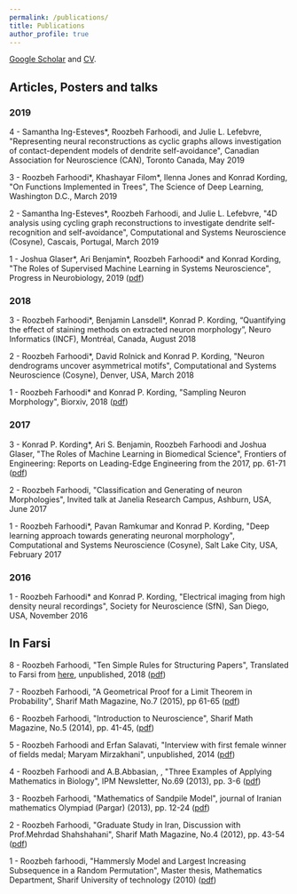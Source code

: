 ```yaml
---
permalink: /publications/
title: Publications
author_profile: true
---
```


[Google Scholar](https://scholar.google.com/citations?user=gAMVsrkAAAAJ&hl=en) and [CV](https://www.dropbox.com/s/81ufjimbl0szmw3/Resume-Roozbeh-Farhoodi.pdf?dl=0).

## Articles, Posters and talks

### 2019
4 - Samantha Ing-Esteves*, Roozbeh Farhoodi, and Julie L. Lefebvre, "Representing neural reconstructions as cyclic graphs allows investigation of contact-dependent models of dendrite self-avoidance", Canadian Association for Neuroscience (CAN), Toronto Canada, May 2019

3 - Roozbeh Farhoodi*, Khashayar Filom*, Ilenna Jones and Konrad Kording, "On Functions Implemented in Trees", The Science of Deep Learning, Washington D.C., March 2019

2 - Samantha Ing-Esteves*, Roozbeh Farhoodi, and Julie L. Lefebvre, "4D analysis using cycling graph reconstructions to investigate dendrite self-recognition and self-avoidance", Computational and Systems Neuroscience (Cosyne), Cascais, Portugal, March 2019 

1 - Joshua Glaser*, Ari Benjamin*, Roozbeh Farhoodi* and  Konrad Kording, "The Roles of Supervised Machine Learning in Systems Neuroscience", Progress in Neurobiology, 2019 ([pdf](https://arxiv.org/abs/1805.08239))

### 2018
3 - Roozbeh Farhoodi*, Benjamin Lansdell*, Konrad P. Kording, “Quantifying the effect of staining methods on extracted neuron morphology”, Neuro Informatics (INCF), Montréal, Canada, August 2018

2 - Roozbeh Farhoodi*, David Rolnick and Konrad P. Kording, "Neuron dendrograms uncover asymmetrical motifs", Computational and Systems Neuroscience (Cosyne), Denver, USA, March 2018

1 - Roozbeh Farhoodi* and Konrad P. Kording, "Sampling Neuron Morphology", Biorxiv, 2018 ([pdf](https://www.biorxiv.org/content/early/2018/01/15/248385))

### 2017
3 - Konrad P. Kording*, Ari S. Benjamin, Roozbeh Farhoodi and Joshua Glaser, "The Roles of Machine Learning in Biomedical Science", Frontiers of Engineering: Reports on Leading-Edge Engineering from the 2017, pp. 61-71 ([pdf](https://www.naefrontiers.org/File.aspx?id=185177))

2 - Roozbeh Farhoodi,  "Classification and Generating of neuron Morphologies", Invited talk at Janelia Research Campus, Ashburn, USA, June 2017

1 - Roozbeh Farhoodi*, Pavan Ramkumar and Konrad P. Kording, "Deep learning approach towards generating neuronal morphology", Computational and Systems Neuroscience (Cosyne), Salt Lake City, USA, February 2017

### 2016
1 - Roozbeh Farhoodi* and Konrad P. Kording, "Electrical imaging from high density neural recordings", Society for Neuroscience (SfN), San Diego, USA, November 2016

## In Farsi
8 - Roozbeh Farhoodi, "Ten Simple Rules for Structuring Papers", Translated to Farsi from [here](https://journals.plos.org/ploscompbiol/article/file?id=10.1371/journal.pcbi.1005619&type=printable), unpublished, 2018 ([pdf](https://www.dropbox.com/s/3s5ixt146v9lnoy/10%20simple%20rules%20for%20structuring%20paper.pdf?dl=0))

7 - Roozbeh Farhoodi, "A Geometrical Proof for a Limit Theorem in Probability", Sharif Math Magazine, No.7 (2015), pp 61-65 ([pdf](https://www.dropbox.com/s/ejaignf0qbzppl2/A%20Geometrical%20Proof%20for%20a%20limit%20theorem%20in%20Probability.pdf?dl=0))

6 - Roozbeh Farhoodi, "Introduction to Neuroscience", Sharif Math Magazine, No.5 (2014), pp. 41-45, ([pdf](https://www.dropbox.com/s/e1i56prjyemegys/Introduction%20to%20neuroscience.pdf?dl=0))

5 - Roozbeh Farhoodi and Erfan Salavati, "Interview with first female winner of fields medal; Maryam Mirzakhani", unpublished, 2014 ([pdf](https://www.dropbox.com/s/0bn095umx8ov7w8/Interview%20with%202014%20fields%20medalist%2C%20Maryam-Mirzakhani.pdf?dl=0))

4 - Roozbeh Farhoodi and A.B.Abbasian, , "Three Examples of Applying Mathematics in Biology", IPM Newsletter, No.69 (2013), pp. 3-6 ([pdf](https://www.dropbox.com/s/50yodztm0buqfb3/3%20examples%20of%20interaction%20between%20math%20and%20biology.pdf?dl=0))

3 - Roozbeh Farhoodi, "Mathematics of Sandpile Model", journal of Iranian mathematics Olympiad (Pargar) (2013), pp. 12-24 ([pdf](https://www.dropbox.com/s/v0l6ly7r6lot1yt/Sandpile.pdf?dl=0))

2 - Roozbeh Farhoodi, "Graduate Study in Iran, Discussion with Prof.Mehrdad Shahshahani", Sharif Math Magazine, No.4 (2012), pp. 43-54 ([pdf](https://www.dropbox.com/s/8hyc7vtjlnzo4uk/On%20research%20in%20graduate%20study%20in%20Iran%20%28discussion%20with%20Prof.Shahshahani%29.pdf?dl=0))

1 - Roozbeh farhoodi, "Hammersly Model and Largest Increasing Subsequence in a Random Permutation", Master thesis, Mathematics Department, Sharif University of technology (2010) ([pdf](https://www.dropbox.com/s/c86mma6p4n6wbaq/Master%20thesis.pdf?dl=0)) 
